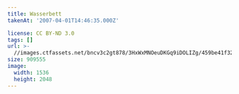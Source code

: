 ```yaml
---
title: Wasserbett
takenAt: '2007-04-01T14:46:35.000Z'

license: CC BY-ND 3.0
tags: []
url: >-
  //images.ctfassets.net/bncv3c2gt878/3HxWxMNOeuDKGq9iDOLIZg/459be41f32ba37217950e80f2d0397ef/wasserbett_4560209436_o
size: 909555
image:
  width: 1536
  height: 2048
---
```

